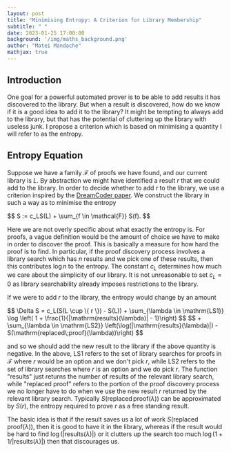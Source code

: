 ```yaml
---
layout: post
title: "Minimising Entropy: A Criterion for Library Membership"
subtitle: " "
date: 2023-01-25 17:00:00
background: '/img/maths_background.png'
author: "Matei Mandache"
mathjax: true
---
```


## Introduction

One goal for a powerful automated prover is to be able to add results it has discovered to the library. But when a result is discovered, how do we know if it is a good idea to add it to the library? It might be tempting to always add to the library, but that has the potential of cluttering up the library with useless junk. I propose a criterion which is based on minimising a quantity I will refer to as the entropy.

## Entropy Equation

Suppose we have a family $\mathcal{F}$ of proofs we have found, and our current library is $L$. By abstraction we might have identified a result $r$ that we could add to the library. In order to decide whether to add $r$ to the library, we use a criterion inspired by the <a href=https://arxiv.org/abs/2006.08381>DreamCoder paper</a>. We construct the library in such a way as to minimise the entropy

<p>
  $$ S := c_LS(L) + \sum_{f \in \mathcal{F}} S(f). $$
</p>

Here we are not overly specific about what exactly the entropy is. For proofs, a vague definition would be the amount of choice we have to make in order to discover the proof. This is basically a measure for how hard the proof is to find. In particular, if the proof discovery process involves a library search which has $n$ results and we pick one of these results, then this contributes $\log n$ to the entropy. The constant $c_L$ determines how much we care about the simplicity of our library. It is not unreasonable to set $c_L = 0$ as library searchability already imposes restrictions to the library.

If we were to add $r$ to the library, the entropy would change by an amount

<p>
  $$ \Delta S = c_L(S(L \cup \{ r \}) - S(L)) + \sum_{\lambda \in \mathrm{LS1}} \log \left( 1 + \frac{1}{|\mathrm{results}(\lambda)| - 1}\right) $$
  $$ + \sum_{\lambda \in \mathrm{LS2}} \left(\log(|\mathrm{results}(\lambda)|) - S(\mathrm{replaced\;proof}(\lambda))\right) $$
</p>

and so we should add the new result to the library if the above quantity is negative. In the above, $\mathrm{LS1}$ refers to the set of library searches for proofs in $\mathcal{F}$ where $r$ would be an option and we don't pick $r$, while $\mathrm{LS2}$ refers to the set of library searches where $r$ is an option and we do pick $r$. The function "results" just returns the number of results of the relevant library search, while "replaced proof" refers to the portion of the proof discovery process we no longer have to do when we use the new result $r$ returned by the relevant library search. Typically $S(\mathrm{replaced \, proof}(\lambda))$ can be approximated by $S(r)$, the entropy required to prove $r$ as a free standing result.

The basic idea is that if the result saves us a lot of work $S(\mathrm{replaced \; proof}(\lambda))$, then it is good to have it in the library, whereas if the result would be hard to find $\log(|\mathrm{results}(\lambda)|)$ or it clutters up the search too much $\log(1 + 1/|\mathrm{results}(\lambda)|)$ then that discourages us.
